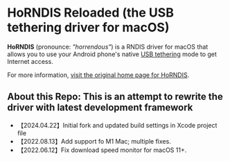 # HoRNDIS Reloaded (the USB tethering driver for macOS)


**HoRNDIS** (pronounce: *"horrendous"*) is a RNDIS driver for macOS that allows you to use your Android phone's native [USB tethering](http://en.wikipedia.org/wiki/Tethering) mode to get Internet access.

For more information, [visit the original home page for HoRNDIS](http://www.joshuawise.com/horndis).

## About this Repo: This is an attempt to rewrite the driver with latest development framework
+ 【2024.04.22】Initial fork and updated build settings in Xcode project file 
+ 【2022.08.13】Add support fo M1 Mac; multiple fixes.
+ 【2022.06.12】Fix download speed monitor for macOS 11+.
